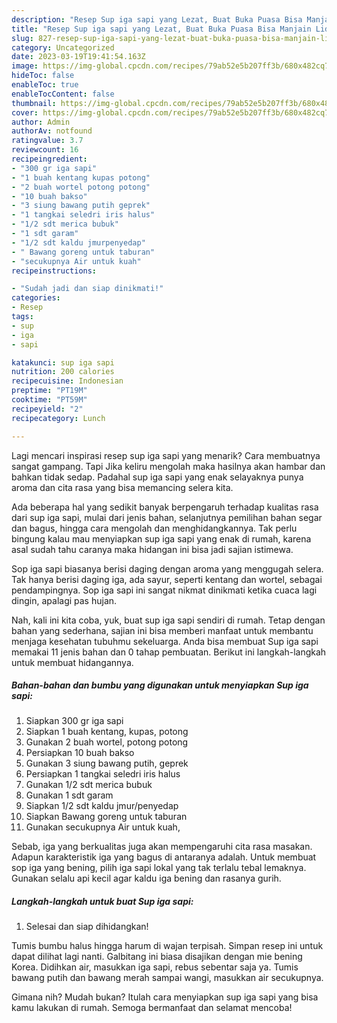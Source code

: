 ```yaml
---
description: "Resep Sup iga sapi yang Lezat, Buat Buka Puasa Bisa Manjain Lidah"
title: "Resep Sup iga sapi yang Lezat, Buat Buka Puasa Bisa Manjain Lidah"
slug: 827-resep-sup-iga-sapi-yang-lezat-buat-buka-puasa-bisa-manjain-lidah
category: Uncategorized
date: 2023-03-19T19:41:54.163Z
image: https://img-global.cpcdn.com/recipes/79ab52e5b207ff3b/680x482cq70/sup-iga-sapi-foto-resep-utama.jpg
hideToc: false
enableToc: true
enableTocContent: false
thumbnail: https://img-global.cpcdn.com/recipes/79ab52e5b207ff3b/680x482cq70/sup-iga-sapi-foto-resep-utama.jpg
cover: https://img-global.cpcdn.com/recipes/79ab52e5b207ff3b/680x482cq70/sup-iga-sapi-foto-resep-utama.jpg
author: Admin
authorAv: notfound
ratingvalue: 3.7
reviewcount: 16
recipeingredient:
- "300 gr iga sapi"
- "1 buah kentang kupas potong"
- "2 buah wortel potong potong"
- "10 buah bakso"
- "3 siung bawang putih geprek"
- "1 tangkai seledri iris halus"
- "1/2 sdt merica bubuk"
- "1 sdt garam"
- "1/2 sdt kaldu jmurpenyedap"
- " Bawang goreng untuk taburan"
- "secukupnya Air untuk kuah"
recipeinstructions:

- "Sudah jadi dan siap dinikmati!"
categories:
- Resep
tags:
- sup
- iga
- sapi

katakunci: sup iga sapi 
nutrition: 200 calories
recipecuisine: Indonesian
preptime: "PT19M"
cooktime: "PT59M"
recipeyield: "2"
recipecategory: Lunch

---
```



Lagi mencari inspirasi resep sup iga sapi yang menarik? Cara membuatnya sangat gampang. Tapi Jika keliru mengolah maka hasilnya akan hambar dan bahkan tidak sedap. Padahal sup iga sapi yang enak selayaknya punya aroma dan cita rasa yang bisa memancing selera kita.


Ada beberapa hal yang sedikit banyak berpengaruh terhadap kualitas rasa dari sup iga sapi, mulai dari jenis bahan, selanjutnya pemilihan bahan segar dan bagus, hingga cara mengolah dan menghidangkannya. Tak perlu bingung kalau mau menyiapkan sup iga sapi yang enak di rumah, karena asal sudah tahu caranya maka hidangan ini bisa jadi sajian istimewa.

Sop iga sapi biasanya berisi daging dengan aroma yang menggugah selera. Tak hanya berisi daging iga, ada sayur, seperti kentang dan wortel, sebagai pendampingnya. Sop iga sapi ini sangat nikmat dinikmati ketika cuaca lagi dingin, apalagi pas hujan.


Nah, kali ini kita coba, yuk, buat sup iga sapi sendiri di rumah. Tetap dengan bahan yang sederhana, sajian ini bisa memberi manfaat untuk membantu menjaga kesehatan tubuhmu sekeluarga. Anda bisa membuat Sup iga sapi memakai 11 jenis bahan dan 0 tahap pembuatan. Berikut ini langkah-langkah untuk membuat hidangannya.

<!--inarticleads1-->

##### Bahan-bahan dan bumbu yang digunakan untuk menyiapkan Sup iga sapi:

1. Siapkan 300 gr iga sapi
1. Siapkan 1 buah kentang, kupas, potong
1. Gunakan 2 buah wortel, potong potong
1. Persiapkan 10 buah bakso
1. Gunakan 3 siung bawang putih, geprek
1. Persiapkan 1 tangkai seledri iris halus
1. Gunakan 1/2 sdt merica bubuk
1. Gunakan 1 sdt garam
1. Siapkan 1/2 sdt kaldu jmur/penyedap
1. Siapkan  Bawang goreng untuk taburan
1. Gunakan secukupnya Air untuk kuah,


Sebab, iga yang berkualitas juga akan mempengaruhi cita rasa masakan. Adapun karakteristik iga yang bagus di antaranya adalah. Untuk membuat sop iga yang bening, pilih iga sapi lokal yang tak terlalu tebal lemaknya. Gunakan selalu api kecil agar kaldu iga bening dan rasanya gurih. 

<!--inarticleads2-->

##### Langkah-langkah untuk buat Sup iga sapi:


1. Selesai dan siap dihidangkan!

Tumis bumbu halus hingga harum di wajan terpisah. Simpan resep ini untuk dapat dilihat lagi nanti. Galbitang ini biasa disajikan dengan mie bening Korea. Didihkan air, masukkan iga sapi, rebus sebentar saja ya. Tumis bawang putih dan bawang merah sampai wangi, masukkan air secukupnya. 

Gimana nih? Mudah bukan? Itulah cara menyiapkan sup iga sapi yang bisa kamu lakukan di rumah. Semoga bermanfaat dan selamat mencoba!
